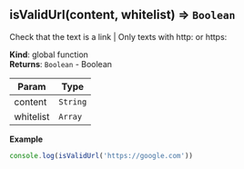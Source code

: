 <a name="isValidUrl"></a>

## isValidUrl(content, whitelist) ⇒ <code>Boolean</code>
Check that the text is a link | Only texts with http: or https:

**Kind**: global function  
**Returns**: <code>Boolean</code> - Boolean  

| Param | Type |
| --- | --- |
| content | <code>String</code> | 
| whitelist | <code>Array</code> | 

**Example**  
```js
console.log(isValidUrl('https://google.com'))
```
